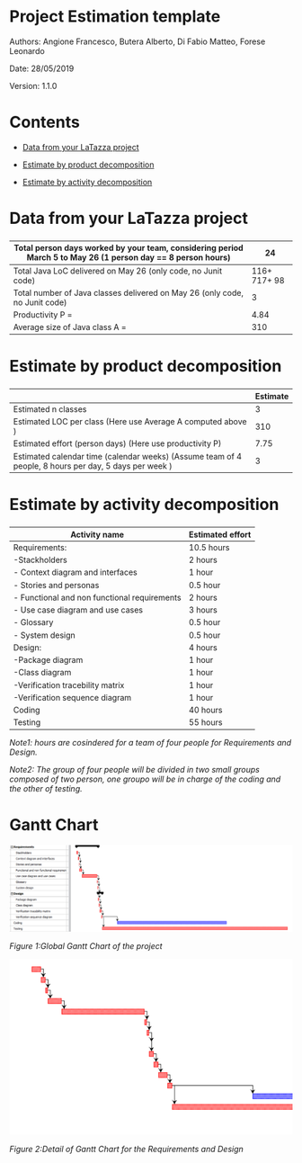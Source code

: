 # Project Estimation  template

Authors: Angione Francesco, Butera Alberto, Di Fabio Matteo, Forese Leonardo

Date: 28/05/2019

Version: 1.1.0

# Contents

- [Data from your LaTazza project](#data-from-your-latazza-project)

- [Estimate by product decomposition](#estimate-by-product-decomposition)
- [Estimate by activity decomposition ](#estimate-by-activity-decomposition)



# Data from your LaTazza project

###

|         Total person days worked by your  team, considering period March 5 to May 26 (1 person day == 8 person hours)     | 24  |             
| ----------- | ------------------------------- | 
|Total Java LoC delivered on May 26 (only code, no Junit code) | 116+ 717+ 98|
| Total number of Java classes delivered on May 26 (only code, no Junit code)| 3 |
| Productivity P =| 4.84 |
|Average size of Java class A = | 310 |


# Estimate by product decomposition

### 

|             | Estimate                        |             
| ----------- | ------------------------------- |  
| Estimated n classes   |                3             |             
| Estimated LOC per class  (Here use Average A computed above )      |     310                       |                
| Estimated effort  (person days) (Here use productivity P)  |           7.75                           |      
| Estimated calendar time (calendar weeks) (Assume team of 4 people, 8 hours per day, 5 days per week ) |        3        |       

# Estimate by activity decomposition



### 

|         Activity name    | Estimated effort    |             
| ----------- | ------------------------------- | 
|Requirements: | 10.5 hours |
| -Stackholders| 2 hours | 
| - Context diagram and interfaces | 1 hour| 
| - Stories and personas | 0.5 hour | 
| - Functional and non functional requirements | 2 hours | 
| - Use case diagram and use cases | 3 hours| 
| - Glossary | 0.5 hour| 
| - System design | 0.5 hour| 
| Design: | 4 hours |
| -Package diagram| 1 hour | 
| -Class diagram | 1 hour  |
| -Verification tracebility matrix | 1 hour | 
| -Verification sequence diagram | 1 hour | 
| Coding | 40 hours |
| Testing | 55 hours  | 


*Note1: hours are cosindered for a team of four people for Requirements and Design.*


*Note2: The group of four people will be divided in two small groups composed of two person, one groupo will be in charge of the coding and the other of testing.*


# Gantt Chart


 ![chart](./overview_gantt.png "")

*Figure 1:Global Gantt Chart of the project*

![chart](./detail_gantt_chart.png "")

*Figure 2:Detail of Gantt Chart for the Requirements and Design*
